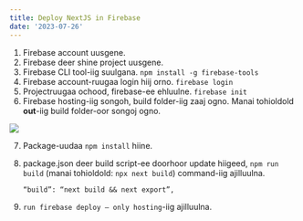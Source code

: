 ```yaml
---
title: Deploy NextJS in Firebase
date: '2023-07-26'
---
```


1. Firebase account uusgene.
2. Firebase deer shine project uusgene.
3. Firebase CLI tool-iig suulgana.
`npm install -g firebase-tools`
4. Firebase account-ruugaa login hiij orno.
`firebase login`
5. Projectruugaa ochood, firebase-ee ehluulne.
`firebase init`
6. Firebase hosting-iig songoh, build folder-iig zaaj ogno. Manai tohioldold **out**-iig build folder-oor songoj ogno.

<img src="/deployNextInFirebase/image1.jpg">

7. Package-uudaa `npm install` hiine.

8. package.json deer build script-ee doorhoor update hiigeed, `npm run build` (manai tohioldold: `npx next build`) command-iig ajilluulna.
    
    `“build”: “next build && next export”,` 

9. `run firebase deploy — only hosting`-iig ajilluulna.
